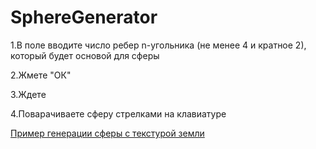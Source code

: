 # SphereGenerator


1.В поле вводите число ребер n-угольника (не менее 4 и кратное 2), который будет основой для сферы 

2.Жмете "ОК"

3.Ждете

4.Поварачиваете сферу стрелками на клавиатуре


[Пример генерации сферы с текстурой земли](https://raw.githack.com/Kitaety/SphereGenerator/master/test.html)
